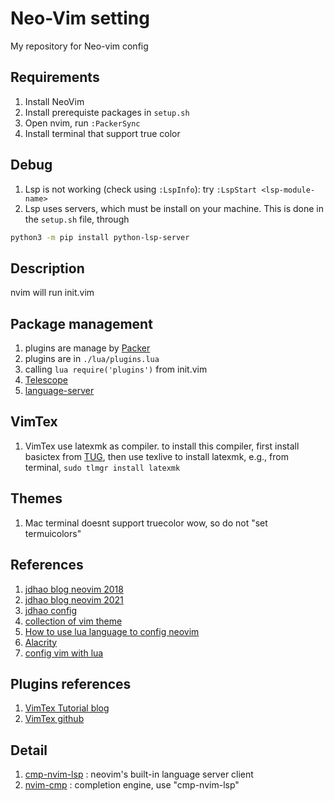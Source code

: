 # Neo-Vim setting

My repository for Neo-vim config

## Requirements

1. Install NeoVim
2. Install prerequiste packages in `setup.sh`
3. Open nvim, run `:PackerSync`
4. Install terminal that support true color

## Debug

1. Lsp is not working (check using `:LspInfo`): try `:LspStart <lsp-module-name>`
2. Lsp uses servers, which must be install on your machine.
This is done in the `setup.sh` file, through
```bash
python3 -m pip install python-lsp-server
```

## Description

nvim will run init.vim

## Package management

1. plugins are manage by [Packer](https://github.com/wbthomason/packer.nvim)
2. plugins are in `./lua/plugins.lua`
3. calling `lua require('plugins')` from init.vim
4. [Telescope](https://github.com/nvim-telescope/telescope.nvim)
5. [language-server](https://github.com/hrsh7th/nvim-cmp)

## VimTex

1. VimTex use latexmk as compiler. to install this compiler, first install basictex from
[TUG](https://www.tug.org/mactex/morepackages.html), then use texlive to install latexmk, e.g.,
from terminal, `sudo tlmgr install latexmk`

## Themes

1. Mac terminal doesnt support truecolor wow, so do not "set termuicolors"

## References
1. [jdhao blog neovim 2018](https://jdhao.github.io/2018/12/24/centos_nvim_install_use_guide_en/)
2. [jdhao blog neovim 2021](https://jdhao.github.io/2021/12/31/using_nvim_after_three_years)
3. [jdhao config](https://github.com/jdhao/nvim-config)
4. [collection of vim theme](https://vimcolorschemes.com/)
5. [How to use lua language to config neovim](https://github.com/nanotee/nvim-lua-guide)
6. [Alacrity](https://alacritty.org/)
7. [config vim with lua](https://vonheikemen.github.io/devlog/tools/configuring-neovim-using-lua/)

## Plugins references
1. [VimTex Tutorial blog](https://www.ejmastnak.com/tutorials/vim-latex/vimtex.html)
2. [VimTex github](https://github.com/lervag/vimtex)

## Detail
1. [cmp-nvim-lsp](https://github.com/hrsh7th/cmp-nvim-lsp) : neovim's built-in language server client
2. [nvim-cmp](https://github.com/hrsh7th/nvim-cmp) : completion engine, use "cmp-nvim-lsp"

